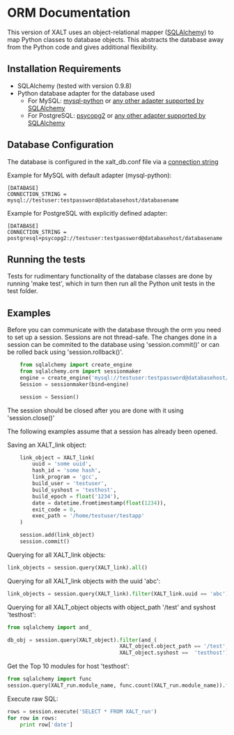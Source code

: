 ORM Documentation
=================

This version of XALT uses an object-relational mapper ([SQLAlchemy](http://www.sqlalchemy.org/))
to map Python classes to database objects.
This abstracts the database away from the Python code and gives additional flexibility.

Installation Requirements
-------------------------

* SQLAlchemy (tested with version 0.9.8)
* Python database adapter for the database used
    - For MySQL: [mysql-python](https://pypi.python.org/pypi/MySQL-python) or [any other adapter supported by SQLAlchemy](http://docs.sqlalchemy.org/en/latest/dialects/mysql.html#module-sqlalchemy.dialects.mysql.mysqldb)
    - For PostgreSQL: [psycopg2](http://pypi.python.org/pypi/psycopg2/) or [any other adapter supported by SQLAlchemy](http://docs.sqlalchemy.org/en/latest/dialects/postgresql.html#module-sqlalchemy.dialects.postgresql.psycopg2)

Database Configuration
----------------------

The database is configured in the xalt_db.conf file via a [connection string](http://docs.sqlalchemy.org/en/rel_0_9/core/engines.html)

Example for MySQL with default adapter (mysql-python):

    [DATABASE]
    CONNECTION_STRING = mysql://testuser:testpassword@databasehost/databasename


Example for PostgreSQL with explicitly defined adapter:

    [DATABASE]
    CONNECTION_STRING = postgresql+psycopg2://testuser:testpassword@databasehost/databasename


Running the tests
-----------------

Tests for rudimentary functionality of the database classes are done by running 'make test', which in turn then run all
the Python unit tests in the test folder.

Examples
--------

Before you can communicate with the database through the orm you need to set up a session.
Sessions are not thread-safe. The changes done in a session can be commited to the database using 'session.commit()'
or can be rolled back using 'session.rollback()'.

```python
    from sqlalchemy import create_engine
    from sqlalchemy.orm import sessionmaker
    engine = create_engine('mysql://testuser:testpassword@databasehost/databasename')
    Session = sessionmaker(bind=engine)

    session = Session()
```

The session should be closed after you are done with it using 'session.close()'

The following examples assume that a session has already been opened.

Saving an XALT_link object:

```python
    link_object = XALT_link(
        uuid = 'some uuid',
        hash_id = 'some hash',
        link_program = 'gcc',
        build_user = 'testuser',
        build_syshost = 'testhost',
        build_epoch = float('1234'),
        date = datetime.fromtimestamp(float(1234)),
        exit_code = 0,
        exec_path = '/home/testuser/testapp'
    )

    session.add(link_object)
    session.commit()
```

Querying for all XALT_link objects:

```python
link_objects = session.query(XALT_link).all()
```

Querying for all XALT_link objects with the uuid 'abc':

```python
link_objects = session.query(XALT_link).filter(XALT_link.uuid == 'abc').all()
```

Querying for all XALT_object objects with object_path '/test' and syshost 'testhost':

```python
from sqlalchemy import and_

db_obj = session.query(XALT_object).filter(and_(
                                    XALT_object.object_path == '/test',
                                    XALT_object.syshost ==  'testhost')).all()
```

Get the Top 10 modules for host 'testhost':

```python
from sqlalchemy import func
session.query(XALT_run.module_name, func.count(XALT_run.module_name)).filter(XALT_run.syshost == 'testhost').group_by(XALT_run.module_name).limit(10).all()
```

Execute raw SQL:

```python
rows = session.execute('SELECT * FROM XALT_run')
for row in rows:
    print row['date']
```